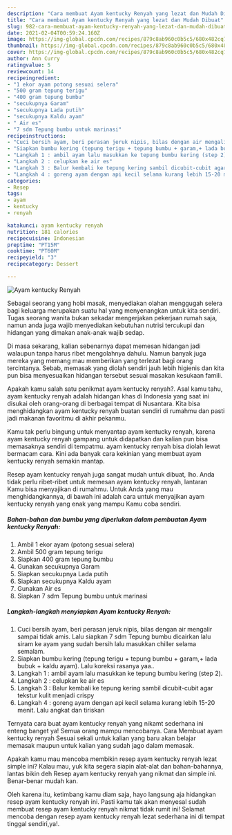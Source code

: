 ```yaml
---
description: "Cara membuat Ayam kentucky Renyah yang lezat dan Mudah Dibuat"
title: "Cara membuat Ayam kentucky Renyah yang lezat dan Mudah Dibuat"
slug: 982-cara-membuat-ayam-kentucky-renyah-yang-lezat-dan-mudah-dibuat
date: 2021-02-04T00:59:24.160Z
image: https://img-global.cpcdn.com/recipes/879c8ab960c0b5c5/680x482cq70/ayam-kentucky-renyah-foto-resep-utama.jpg
thumbnail: https://img-global.cpcdn.com/recipes/879c8ab960c0b5c5/680x482cq70/ayam-kentucky-renyah-foto-resep-utama.jpg
cover: https://img-global.cpcdn.com/recipes/879c8ab960c0b5c5/680x482cq70/ayam-kentucky-renyah-foto-resep-utama.jpg
author: Ann Curry
ratingvalue: 5
reviewcount: 14
recipeingredient:
- "1 ekor ayam potong sesuai selera"
- "500 gram tepung terigu"
- "400 gram tepung bumbu"
- "secukupnya Garam"
- "secukupnya Lada putih"
- "secukupnya Kaldu ayam"
- " Air es"
- "7 sdm Tepung bumbu untuk marinasi"
recipeinstructions:
- "Cuci bersih ayam, beri perasan jeruk nipis, bilas dengan air mengalir sampai tidak amis. Lalu siapkan 7 sdm Tepung bumbu dicairkan lalu siram ke ayam yang sudah bersih lalu masukkan chiller selama semalam."
- "Siapkan bumbu kering (tepung terigu + tepung bumbu + garam,+ lada bubuk + kaldu ayam). Lalu koreksi rasanya yaa.."
- "Langkah 1 : ambil ayam lalu masukkan ke tepung bumbu kering (step 2)."
- "Langkah 2 : celupkan ke air es"
- "Langkah 3 : Balur kembali ke tepung kering sambil dicubit-cubit agar tekstur kulit menjadi crispy"
- "Langkah 4 : goreng ayam dengan api kecil selama kurang lebih 15-20 menit. Lalu angkat dan tiriskan"
categories:
- Resep
tags:
- ayam
- kentucky
- renyah

katakunci: ayam kentucky renyah 
nutrition: 181 calories
recipecuisine: Indonesian
preptime: "PT15M"
cooktime: "PT60M"
recipeyield: "3"
recipecategory: Dessert

---
```



![Ayam kentucky Renyah](https://img-global.cpcdn.com/recipes/879c8ab960c0b5c5/680x482cq70/ayam-kentucky-renyah-foto-resep-utama.jpg)

Sebagai seorang yang hobi masak, menyediakan olahan menggugah selera bagi keluarga merupakan suatu hal yang menyenangkan untuk kita sendiri. Tugas seorang  wanita bukan sekadar mengerjakan pekerjaan rumah saja, namun anda juga wajib menyediakan kebutuhan nutrisi tercukupi dan hidangan yang dimakan anak-anak wajib sedap.

Di masa  sekarang, kalian sebenarnya dapat memesan hidangan jadi walaupun tanpa harus ribet mengolahnya dahulu. Namun banyak juga mereka yang memang mau memberikan yang terlezat bagi orang tercintanya. Sebab, memasak yang diolah sendiri jauh lebih higienis dan kita pun bisa menyesuaikan hidangan tersebut sesuai masakan kesukaan famili. 



Apakah kamu salah satu penikmat ayam kentucky renyah?. Asal kamu tahu, ayam kentucky renyah adalah hidangan khas di Indonesia yang saat ini disukai oleh orang-orang di berbagai tempat di Nusantara. Kita bisa menghidangkan ayam kentucky renyah buatan sendiri di rumahmu dan pasti jadi makanan favoritmu di akhir pekanmu.

Kamu tak perlu bingung untuk menyantap ayam kentucky renyah, karena ayam kentucky renyah gampang untuk didapatkan dan kalian pun bisa memasaknya sendiri di tempatmu. ayam kentucky renyah bisa diolah lewat bermacam cara. Kini ada banyak cara kekinian yang membuat ayam kentucky renyah semakin mantap.

Resep ayam kentucky renyah juga sangat mudah untuk dibuat, lho. Anda tidak perlu ribet-ribet untuk memesan ayam kentucky renyah, lantaran Kamu bisa menyajikan di rumahmu. Untuk Anda yang mau menghidangkannya, di bawah ini adalah cara untuk menyajikan ayam kentucky renyah yang enak yang mampu Kamu coba sendiri.

<!--inarticleads1-->

##### Bahan-bahan dan bumbu yang diperlukan dalam pembuatan Ayam kentucky Renyah:

1. Ambil 1 ekor ayam (potong sesuai selera)
1. Ambil 500 gram tepung terigu
1. Siapkan 400 gram tepung bumbu
1. Gunakan secukupnya Garam
1. Siapkan secukupnya Lada putih
1. Siapkan secukupnya Kaldu ayam
1. Gunakan  Air es
1. Siapkan 7 sdm Tepung bumbu untuk marinasi




<!--inarticleads2-->

##### Langkah-langkah menyiapkan Ayam kentucky Renyah:

1. Cuci bersih ayam, beri perasan jeruk nipis, bilas dengan air mengalir sampai tidak amis. Lalu siapkan 7 sdm Tepung bumbu dicairkan lalu siram ke ayam yang sudah bersih lalu masukkan chiller selama semalam.
1. Siapkan bumbu kering (tepung terigu + tepung bumbu + garam,+ lada bubuk + kaldu ayam). Lalu koreksi rasanya yaa..
1. Langkah 1 : ambil ayam lalu masukkan ke tepung bumbu kering (step 2).
1. Langkah 2 : celupkan ke air es
1. Langkah 3 : Balur kembali ke tepung kering sambil dicubit-cubit agar tekstur kulit menjadi crispy
1. Langkah 4 : goreng ayam dengan api kecil selama kurang lebih 15-20 menit. Lalu angkat dan tiriskan




Ternyata cara buat ayam kentucky renyah yang nikamt sederhana ini enteng banget ya! Semua orang mampu mencobanya. Cara Membuat ayam kentucky renyah Sesuai sekali untuk kalian yang baru akan belajar memasak maupun untuk kalian yang sudah jago dalam memasak.

Apakah kamu mau mencoba membikin resep ayam kentucky renyah lezat simple ini? Kalau mau, yuk kita segera siapin alat-alat dan bahan-bahannya, lantas bikin deh Resep ayam kentucky renyah yang nikmat dan simple ini. Benar-benar mudah kan. 

Oleh karena itu, ketimbang kamu diam saja, hayo langsung aja hidangkan resep ayam kentucky renyah ini. Pasti kamu tak akan menyesal sudah membuat resep ayam kentucky renyah nikmat tidak rumit ini! Selamat mencoba dengan resep ayam kentucky renyah lezat sederhana ini di tempat tinggal sendiri,ya!.

